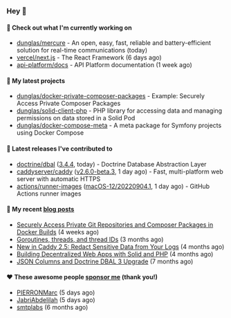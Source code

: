 ### Hey 👋

#### 👷 Check out what I'm currently working on

- [dunglas/mercure](https://github.com/dunglas/mercure) - An open, easy, fast, reliable and battery-efficient solution for real-time communications (today)
- [vercel/next.js](https://github.com/vercel/next.js) - The React Framework (6 days ago)
- [api-platform/docs](https://github.com/api-platform/docs) - API Platform documentation (1 week ago)

#### 🌱 My latest projects

- [dunglas/docker-private-composer-packages](https://github.com/dunglas/docker-private-composer-packages) - Example: Securely Access Private Composer Packages
- [dunglas/solid-client-php](https://github.com/dunglas/solid-client-php) - PHP library for accessing data and managing permissions on data stored in a Solid Pod
- [dunglas/docker-compose-meta](https://github.com/dunglas/docker-compose-meta) - A meta package for Symfony projects using Docker Compose

#### 🔭 Latest releases I've contributed to

- [doctrine/dbal](https://github.com/doctrine/dbal) ([3.4.4](https://github.com/doctrine/dbal/releases/tag/3.4.4), today) - Doctrine Database Abstraction Layer
- [caddyserver/caddy](https://github.com/caddyserver/caddy) ([v2.6.0-beta.3](https://github.com/caddyserver/caddy/releases/tag/v2.6.0-beta.3), 1 day ago) - Fast, multi-platform web server with automatic HTTPS
- [actions/runner-images](https://github.com/actions/runner-images) ([macOS-12/20220904.1](https://github.com/actions/runner-images/releases/tag/macOS-12%2F20220904.1), 1 day ago) - GitHub Actions runner images

#### 📜 My recent [blog posts](https://dunglas.fr)

- [Securely Access Private Git Repositories and Composer Packages in Docker Builds](https://dunglas.fr/2022/08/securely-access-private-git-repositories-and-composer-packages-in-docker-builds/) (4 weeks ago)
- [Goroutines, threads, and thread IDs](https://dunglas.fr/2022/05/goroutines-threads-and-thread-ids/) (3 months ago)
- [New in Caddy 2.5: Redact Sensitive Data from Your Logs](https://dunglas.fr/2022/04/caddy-logging-security-improvements/) (4 months ago)
- [Building Decentralized Web Apps with Solid and PHP](https://dunglas.fr/2022/04/building-decentralized-web-apps-with-solid-and-php/) (4 months ago)
- [JSON Columns and Doctrine DBAL 3 Upgrade](https://dunglas.fr/2022/01/json-columns-and-doctrine-dbal-3-upgrade/) (7 months ago)

#### ❤️ These awesome people [sponsor me](https://github.com/sponsors/dunglas) (thank you!)

- [PIERRONMarc](https://github.com/PIERRONMarc) (5 days ago)
- [JabriAbdelilah](https://github.com/JabriAbdelilah) (5 days ago)
- [smtplabs](https://github.com/smtplabs) (6 months ago)
